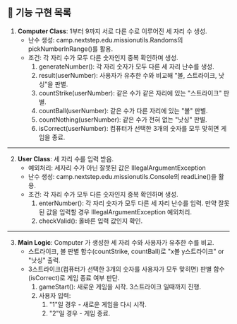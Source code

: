 ## 🚀 기능 구현 목록

1. **Computer Class**: 1부터 9까지 서로 다른 수로 이루어진 세 자리 수 생성.
    - 난수 생성: camp.nextstep.edu.missionutils.Randoms의 pickNumberInRange()를 활용.
    - 조건: 각 자리 수가 모두 다른 숫자인지 중복 확인하며 생성.
        1. generateNumber(): 각 자리 숫자가 모두 다른 세 자리 난수를 생성.
        2. result(userNumber): 사용자가 유추한 수와 비교해 "볼, 스트라이크, 낫싱"을 판별.
        3. countStrike(userNumber): 같은 수가 같은 자리에 있는 "스트라이크" 판별.
        4. countBall(userNumber): 같은 수가 다른 자리에 있는 "볼" 판별.
        5. countNothing(userNumber): 같은 수가 전혀 없는 "낫싱" 판별.
        6. isCorrect(userNumber): 컴퓨터가 선택한 3개의 숫자를 모두 맞히면 게임을 종료.
---
2. **User Class**: 세 자리 수를 입력 받음.
    - 예외처리: 세자리 수가 아닌 잘못된 값은 IllegalArgumentException
    - 난수 생성: camp.nextstep.edu.missionutils.Console의 readLine()을 활용.
    - 조건: 각 자리 수가 모두 다른 숫자인지 중복 확인하며 생성.
        1. enterNumber(): 각 자리 숫자가 모두 다른 세 자리 난수를 입력. 만약 잘못된 값을 입력할 경우 IllegalArgumentException 예외처리.
        2. checkValid(): 올바른 입력 값인지 확인.
---
3. **Main Logic**: Computer 가 생성한 세 자리 수와 사용자가 유추한 수를 비교.
    - 스트라이크, 볼 판별 함수(countStrike, countBall)로 "x볼 y스트라이크" or "낫싱" 출력.
    - 3스트라이크(컴퓨터가 선택한 3개의 숫자를 사용자가 모두 맞히면) 판별 함수(isCorrect)로 게임 종료 여부 판단.
        1. gameStart(): 새로운 게임을 시작. 3스트라이크 일때까지 진행.
        2. 사용자 입력:
            1. "1"일 경우 - 새로운 게임을 다시 시작.
            2. "2"일 경우 - 게임 종료.